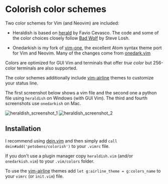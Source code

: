 # Colorish color schemes

Two color schemes for Vim (and Neovim) are included:
* Heraldish is based on
  [herald](https://github.com/h3rald/stash/blob/master/.vim/colors/herald.vim)
  by Favio Cevasco. The code and some of the color choices closely follow [Bad
  Wolf](https://github.com/sjl/badwolf) by Steve Losh.

* Onedarkish is my fork of [vim-one](https://github.com/rakr/vim-one), the
  excellent Atom syntax theme port for Vim and Neovim.  Many of the changes
  come from [onedark.vim](https://github.com/joshdick/onedark.vim)

Colors are optimized for GUI Vim and terminals that offer *true color* but
256-color terminals are also supported.

The color schemes additionally include
[vim-airline](https://github.com/vim-airline/vim-airline) themes to customize
your status line.

The first screenshot below shows a vim file and the second one a python file
using `heraldish` on Windows (with GUI Vim). The third and fourth screenshots
use `onedarkish` on Mac.

![heraldish_screenshot_1](https://cloud.githubusercontent.com/assets/2583971/4240990/12e1830a-39f0-11e4-9d50-11103676fd08.png)
![heraldish_screenshot_2](https://cloud.githubusercontent.com/assets/2583971/4240991/132282e2-39f0-11e4-9808-fdfbb5d8dce7.png)

## Installation

I recommend using [dein.vim](https://github.com/Shougo/dein.vim) and then simply
add `call dein#add('petobens/colorish')` to your `.vimrc` file.

If you don't use a plugin manager copy `heraldish.vim` (and/or `onedarkish.vim`)
to your `.vim/colors` folder.

To use the [vim-airline](https://github.com/vim-airline/vim-airline) themes add
`let g:airline_theme = g:colors_name` to your `vimrc` (or `init.vim`) file.

